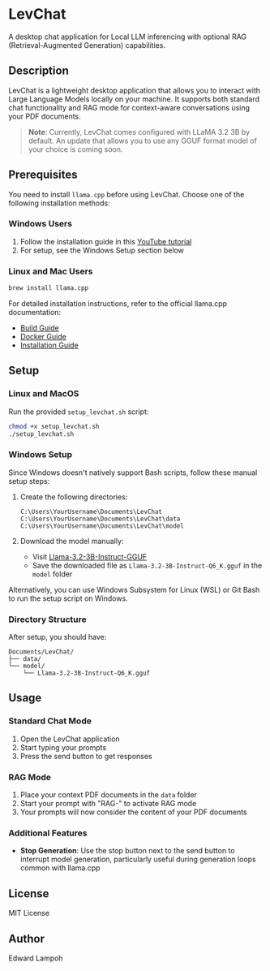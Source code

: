 # LevChat

A desktop chat application for Local LLM inferencing with optional RAG (Retrieval-Augmented Generation) capabilities.

## Description

LevChat is a lightweight desktop application that allows you to interact with Large Language Models locally on your machine. It supports both standard chat functionality and RAG mode for context-aware conversations using your PDF documents.

> **Note**: Currently, LevChat comes configured with LLaMA 3.2 3B by default. An update that allows you to use any GGUF format model of your choice is coming soon. 
<!--Browse and download alternative models from [Hugging Face](https://huggingface.co/models?search=gguf). -->


## Prerequisites

You need to install `llama.cpp` before using LevChat. Choose one of the following installation methods:

### Windows Users
1. Follow the installation guide in this [YouTube tutorial](https://www.youtube.com/watch?v=r-05yuXTEPE)
2. For setup, see the Windows Setup section below

### Linux and Mac Users
```bash
brew install llama.cpp
```

For detailed installation instructions, refer to the official llama.cpp documentation:
- [Build Guide](https://github.com/ggerganov/llama.cpp/blob/master/docs/build.md)
- [Docker Guide](https://github.com/ggerganov/llama.cpp/blob/master/docs/docker.md)
- [Installation Guide](https://github.com/ggerganov/llama.cpp/blob/master/docs/install.md)

## Setup

### Linux and MacOS
Run the provided `setup_levchat.sh` script:
```bash
chmod +x setup_levchat.sh
./setup_levchat.sh
```

### Windows Setup
Since Windows doesn't natively support Bash scripts, follow these manual setup steps:

1. Create the following directories:
   ```
   C:\Users\YourUsername\Documents\LevChat
   C:\Users\YourUsername\Documents\LevChat\data
   C:\Users\YourUsername\Documents\LevChat\model
   ```

2. Download the model manually:
   - Visit [Llama-3.2-3B-Instruct-GGUF](https://huggingface.co/bartowski/Llama-3.2-3B-Instruct-GGUF/resolve/main/Llama-3.2-3B-Instruct-Q6_K.gguf)
   - Save the downloaded file as `Llama-3.2-3B-Instruct-Q6_K.gguf` in the `model` folder

Alternatively, you can use Windows Subsystem for Linux (WSL) or Git Bash to run the setup script on Windows.

### Directory Structure
After setup, you should have:
```
Documents/LevChat/
├── data/
└── model/
    └── Llama-3.2-3B-Instruct-Q6_K.gguf
```

## Usage

### Standard Chat Mode
1. Open the LevChat application
2. Start typing your prompts
3. Press the send button to get responses

### RAG Mode
1. Place your context PDF documents in the `data` folder
2. Start your prompt with "RAG-" to activate RAG mode
3. Your prompts will now consider the content of your PDF documents

### Additional Features
- **Stop Generation**: Use the stop button next to the send button to interrupt model generation, particularly useful during generation loops common with llama.cpp

## License

MIT License

## Author

Edward Lampoh